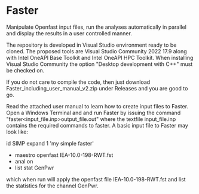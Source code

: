 # Faster
Manipulate Openfast input files, run the analyses automatically in parallel and display the results in a user controlled manner.

The repository is developed in Visual Studio environment ready to be cloned.
The proposed tools are Visual Studio Community 2022 17.9 along with Intel OneAPI Base Toolkit and Intel OneAPI HPC Toolkit. 
When installing Visual Studio Community the option "Desktop development with C++" must be checked on.

If you do not care to compile the code, then just download Faster_including_user_manual_v2.zip under Releases and you are good to go.

Read the attached user manual to learn how to create input files to Faster.
Open a Windows Terminal and and run Faster by issuing the command "faster<input_file.inp>output_file.out"
where the textfile input_file.inp contains the required commands to faster. A basic input file to Faster may look like:

 id SIMP expand 1 'my simple faster'
- maestro openfast IEA-10.0-198-RWT.fst
- anal on
- list stat GenPwr

which when run will apply the openfast file IEA-10.0-198-RWT.fst and list the statistics for the channel GenPwr.
